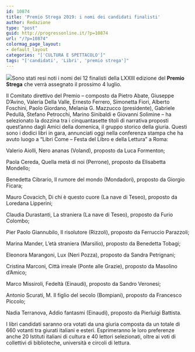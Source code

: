 ```yaml
---
id: 10874
title: 'Premio Strega 2019: i nomi dei candidati finalisti'
author: Redazione
type: "post"
guid: http://progressonline.it/?p=10874
url: "/?p=10874"
colormag_page_layout:
- default_layout
categories: "['CULTURA E SPETTACOLO']"
tags: "['candidati', 'Libri', 'premio strega']"
---
```


![](https://progressonline.it/wp-content/uploads/2019/03/bSCFlk78_400x400-300x300.png)Sono stati resi noti i nomi dei 12 finalisti della LXXIII edizione del **Premio Strega** che verrà assegnato il prossimo 4 luglio.

Il Comitato direttivo del Premio – composto da Pietro Abate, Giuseppe D’Avino, Valeria Della Valle, Ernesto Ferrero, Simonetta Fiori, Alberto Foschini, Paolo Giordano, Melania G. Mazzucco (presidente), Gabriele Pedullà, Stefano Petrocchi, Marino Sinibaldi e Giovanni Solimine – ha selezionato la dozzina tra i cinquantasette titoli di narrativa proposti quest’anno dagli Amici della domenica, il gruppo storico della giuria. Questi sono i dodici libri in gara, annunciati oggi nella conferenza stampa che ha avuto luogo a “Libri Come – Festa del Libro e della Lettura” a Roma:

Valerio Aiolli, Nero ananas (Voland), proposto da Luca Formenton;

Paola Cereda, Quella metà di noi (Perrone), proposto da Elisabetta Mondello;

Benedetta Cibrario, Il rumore del mondo (Mondadori), proposto da Giorgio Ficara;

Mauro Covacich, Di chi è questo cuore (La nave di Teseo), proposto da Loredana Lipperini;

Claudia Durastanti, La straniera (La nave di Teseo), proposto da Furio Colombo;

Pier Paolo Giannubilo, Il risolutore (Rizzoli), proposto da Ferruccio Parazzoli;

Marina Mander, L’età straniera (Marsilio), proposto da Benedetta Tobagi;

Eleonora Marangoni, Lux (Neri Pozza), proposto da Sandra Petrignani;

Cristina Marconi, Città irreale (Ponte alle Grazie), proposto da Masolino d’Amico;

Marco Missiroli, Fedeltà (Einaudi), proposto da Sandro Veronesi;

Antonio Scurati, M. Il figlio del secolo (Bompiani), proposto da Francesco Piccolo;

Nadia Terranova, Addio fantasmi (Einaudi), proposto da Pierluigi Battista.

I libri candidati saranno ora votati da una giuria composta da un totale di 660 votanti tra giurati italiani e esteri. Esprimeranno le loro preferenze anche 20 Istituti italiani di cultura e 40 lettori selezionati, oltre ai voti di collettivi di biblioteche, università e circoli di lettura.